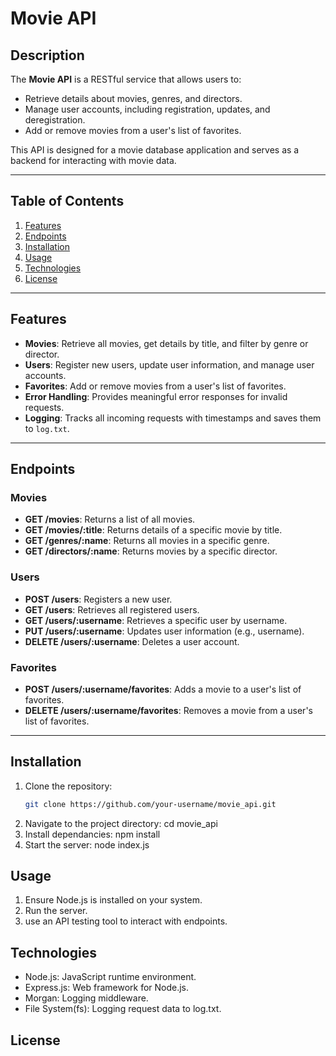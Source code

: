 # Movie API

## Description

The **Movie API** is a RESTful service that allows users to:
- Retrieve details about movies, genres, and directors.
- Manage user accounts, including registration, updates, and deregistration.
- Add or remove movies from a user's list of favorites.

This API is designed for a movie database application and serves as a backend for interacting with movie data.

---

## Table of Contents

1. [Features](#features)
2. [Endpoints](#endpoints)
3. [Installation](#installation)
4. [Usage](#usage)
5. [Technologies](#technologies)
6. [License](#license)

---

## Features

- **Movies**: Retrieve all movies, get details by title, and filter by genre or director.
- **Users**: Register new users, update user information, and manage user accounts.
- **Favorites**: Add or remove movies from a user's list of favorites.
- **Error Handling**: Provides meaningful error responses for invalid requests.
- **Logging**: Tracks all incoming requests with timestamps and saves them to `log.txt`.

---

## Endpoints

### Movies
- **GET /movies**: Returns a list of all movies.
- **GET /movies/:title**: Returns details of a specific movie by title.
- **GET /genres/:name**: Returns all movies in a specific genre.
- **GET /directors/:name**: Returns movies by a specific director.

### Users
- **POST /users**: Registers a new user.
- **GET /users**: Retrieves all registered users.
- **GET /users/:username**: Retrieves a specific user by username.
- **PUT /users/:username**: Updates user information (e.g., username).
- **DELETE /users/:username**: Deletes a user account.

### Favorites
- **POST /users/:username/favorites**: Adds a movie to a user's list of favorites.
- **DELETE /users/:username/favorites**: Removes a movie from a user's list of favorites.

---

## Installation

1. Clone the repository:
   ```bash
   git clone https://github.com/your-username/movie_api.git
2. Navigate to the project directory:
    cd movie_api
3. Install dependancies:
    npm install 
4. Start the server: 
    node index.js 

## Usage 

1. Ensure Node.js is installed on your system. 
2. Run the server. 
3. use an API testing tool to interact with endpoints. 

## Technologies 

- Node.js: JavaScript runtime environment.
- Express.js: Web framework for Node.js. 
- Morgan: Logging middleware. 
- File System(fs): Logging request data to log.txt. 

## License



